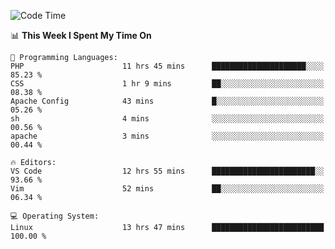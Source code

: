 <!-- [![Top Langs](https://github-readme-stats.vercel.app/api/top-langs/?username=gagahsyuja&theme=dracula&hide_border=true&border_radius=7)](https://github.com/anuraghazra/github-readme-stats) -->

<!--START_SECTION:waka-->
![Code Time](http://img.shields.io/badge/Code%20Time-77%20hrs%2011%20mins-blue)

📊 **This Week I Spent My Time On** 

```text
💬 Programming Languages: 
PHP                      11 hrs 45 mins      █████████████████████░░░░   85.23 % 
CSS                      1 hr 9 mins         ██░░░░░░░░░░░░░░░░░░░░░░░   08.38 % 
Apache Config            43 mins             █░░░░░░░░░░░░░░░░░░░░░░░░   05.26 % 
sh                       4 mins              ░░░░░░░░░░░░░░░░░░░░░░░░░   00.56 % 
apache                   3 mins              ░░░░░░░░░░░░░░░░░░░░░░░░░   00.44 % 

🔥 Editors: 
VS Code                  12 hrs 55 mins      ███████████████████████░░   93.66 % 
Vim                      52 mins             ██░░░░░░░░░░░░░░░░░░░░░░░   06.34 % 

💻 Operating System: 
Linux                    13 hrs 47 mins      █████████████████████████   100.00 % 
```


<!--END_SECTION:waka-->

